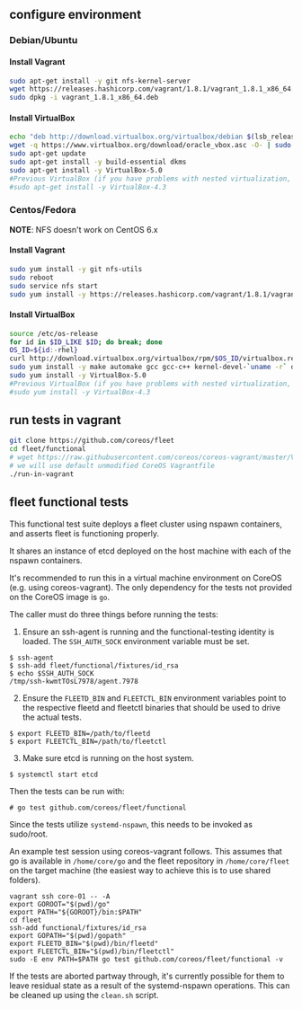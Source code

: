 ## configure environment

### Debian/Ubuntu

#### Install Vagrant

```sh
sudo apt-get install -y git nfs-kernel-server
wget https://releases.hashicorp.com/vagrant/1.8.1/vagrant_1.8.1_x86_64.deb
sudo dpkg -i vagrant_1.8.1_x86_64.deb
```

#### Install VirtualBox

```sh
echo "deb http://download.virtualbox.org/virtualbox/debian $(lsb_release -sc) contrib" | sudo tee /etc/apt/sources.list.d/virtualbox.list
wget -q https://www.virtualbox.org/download/oracle_vbox.asc -O- | sudo apt-key add -
sudo apt-get update
sudo apt-get install -y build-essential dkms
sudo apt-get install -y VirtualBox-5.0
#Previous VirtualBox (if you have problems with nested virtualization, more info here: https://www.virtualbox.org/ticket/14965)
#sudo apt-get install -y VirtualBox-4.3
```

### Centos/Fedora

**NOTE**: NFS doesn't work on CentOS 6.x

#### Install Vagrant

```sh
sudo yum install -y git nfs-utils
sudo reboot
sudo service nfs start
sudo yum install -y https://releases.hashicorp.com/vagrant/1.8.1/vagrant_1.8.1_x86_64.rpm
```

#### Install VirtualBox

```sh
source /etc/os-release
for id in $ID_LIKE $ID; do break; done
OS_ID=${id:-rhel}
curl http://download.virtualbox.org/virtualbox/rpm/$OS_ID/virtualbox.repo | sudo tee /etc/yum.repos.d/virtualbox.repo
sudo yum install -y make automake gcc gcc-c++ kernel-devel-`uname -r` dkms
sudo yum install -y VirtualBox-5.0
#Previous VirtualBox (if you have problems with nested virtualization, more info here: https://www.virtualbox.org/ticket/14965)
#sudo yum install -y VirtualBox-4.3
```

## run tests in vagrant

```sh
git clone https://github.com/coreos/fleet
cd fleet/functional
# wget https://raw.githubusercontent.com/coreos/coreos-vagrant/master/Vagrantfile
# we will use default unmodified CoreOS Vagrantfile
./run-in-vagrant
```

## fleet functional tests

This functional test suite deploys a fleet cluster using nspawn containers, and asserts fleet is functioning properly.

It shares an instance of etcd deployed on the host machine with each of the nspawn containers.

It's recommended to run this in a virtual machine environment on CoreOS (e.g. using coreos-vagrant). The only dependency for the tests not provided on the CoreOS image is `go`.

The caller must do three things before running the tests:

1. Ensure an ssh-agent is running and the functional-testing identity is loaded. The `SSH_AUTH_SOCK` environment variable must be set.

```
$ ssh-agent
$ ssh-add fleet/functional/fixtures/id_rsa
$ echo $SSH_AUTH_SOCK
/tmp/ssh-kwmtTOsL7978/agent.7978
```
2. Ensure the `FLEETD_BIN` and `FLEETCTL_BIN` environment variables point to the respective fleetd and fleetctl binaries that should be used to drive the actual tests.

```
$ export FLEETD_BIN=/path/to/fleetd
$ export FLEETCTL_BIN=/path/to/fleetctl
```

3. Make sure etcd is running on the host system.

```
$ systemctl start etcd
```

Then the tests can be run with:

```
# go test github.com/coreos/fleet/functional
```

Since the tests utilize `systemd-nspawn`, this needs to be invoked as sudo/root.

An example test session using coreos-vagrant follows. This assumes that go is available in `/home/core/go` and the fleet repository in `/home/core/fleet` on the target machine (the easiest way to achieve this is to use shared folders).
```
vagrant ssh core-01 -- -A
export GOROOT="$(pwd)/go"
export PATH="${GOROOT}/bin:$PATH"
cd fleet
ssh-add functional/fixtures/id_rsa
export GOPATH="$(pwd)/gopath"
export FLEETD_BIN="$(pwd)/bin/fleetd"
export FLEETCTL_BIN="$(pwd)/bin/fleetctl"
sudo -E env PATH=$PATH go test github.com/coreos/fleet/functional -v
```

If the tests are aborted partway through, it's currently possible for them to leave residual state as a result of the systemd-nspawn operations. This can be cleaned up using the `clean.sh` script.
